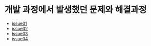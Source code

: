 # 개발 과정에서 발생했던 문제와 해결과정

* [issue01](https://github.com/mingeun2154/FileSystem/blob/main/issues/issue01.md)
* [issue02](https://github.com/mingeun2154/FileSystem/blob/main/issues/issue02.md)
* [issue03](https://github.com/mingeun2154/FileSystem/blob/main/issues/issue03.md)
* [issue04](https://github.com/mingeun2154/FileSystem/blob/main/issues/issue04.md)
